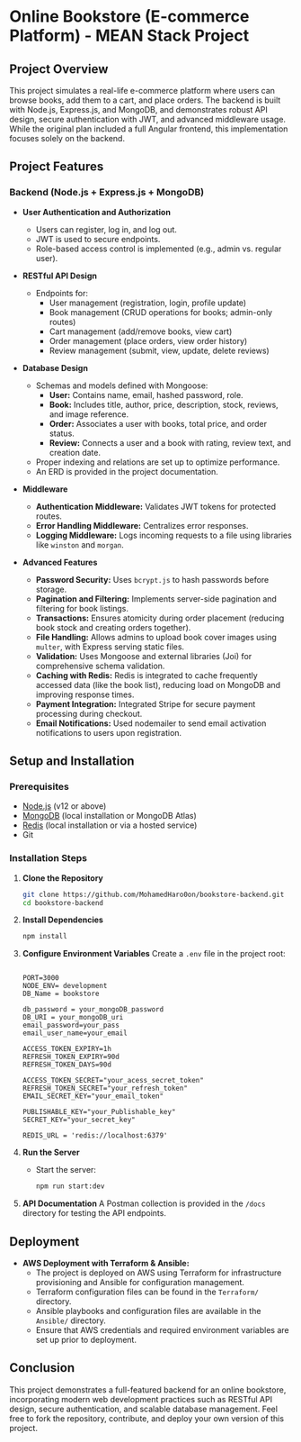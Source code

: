 # Online Bookstore (E-commerce Platform) - MEAN Stack Project

## Project Overview
This project simulates a real-life e-commerce platform where users can browse books, add them to a cart, and place orders. The backend is built with Node.js, Express.js, and MongoDB, and demonstrates robust API design, secure authentication with JWT, and advanced middleware usage. While the original plan included a full Angular frontend, this implementation focuses solely on the backend.

## Project Features

### Backend (Node.js + Express.js + MongoDB)
- **User Authentication and Authorization**
  - Users can register, log in, and log out.
  - JWT is used to secure endpoints.
  - Role-based access control is implemented (e.g., admin vs. regular user).

- **RESTful API Design**
  - Endpoints for:
    - User management (registration, login, profile update)
    - Book management (CRUD operations for books; admin-only routes)
    - Cart management (add/remove books, view cart)
    - Order management (place orders, view order history)
    - Review management (submit, view, update, delete reviews)

- **Database Design**
  - Schemas and models defined with Mongoose:
    - **User:** Contains name, email, hashed password, role.
    - **Book:** Includes title, author, price, description, stock, reviews, and image reference.
    - **Order:** Associates a user with books, total price, and order status.
    - **Review:** Connects a user and a book with rating, review text, and creation date.
  - Proper indexing and relations are set up to optimize performance.
  - An ERD is provided in the project documentation.

- **Middleware**
  - **Authentication Middleware:** Validates JWT tokens for protected routes.
  - **Error Handling Middleware:** Centralizes error responses.
  - **Logging Middleware:** Logs incoming requests to a file using libraries like `winston` and `morgan`.

- **Advanced Features**
  - **Password Security:** Uses `bcrypt.js` to hash passwords before storage.
  - **Pagination and Filtering:** Implements server-side pagination and filtering for book listings.
  - **Transactions:** Ensures atomicity during order placement (reducing book stock and creating orders together).
  - **File Handling:** Allows admins to upload book cover images using `multer`, with Express serving static files.
  - **Validation:** Uses Mongoose and external libraries (Joi) for comprehensive schema validation.
  - **Caching with Redis:** Redis is integrated to cache frequently accessed data (like the book list), reducing load on MongoDB and improving response times.
  - **Payment Integration:** Integrated Stripe for secure payment processing during checkout.
  - **Email Notifications:** Used nodemailer to send email activation notifications to users upon registration.

## Setup and Installation

### Prerequisites
- [Node.js](https://nodejs.org/) (v12 or above)
- [MongoDB](https://www.mongodb.com/) (local installation or MongoDB Atlas)
- [Redis](https://redis.io/) (local installation or via a hosted service)
- Git

### Installation Steps

1. **Clone the Repository**
   ```bash
   git clone https://github.com/MohamedHaro0on/bookstore-backend.git
   cd bookstore-backend
   ```

2. **Install Dependencies**
   ```bash
   npm install
   ```

3. **Configure Environment Variables**
   Create a `.env` file in the project root:
   ```env

   PORT=3000
   NODE_ENV= development
   DB_Name = bookstore

   db_password = your_mongoDB_password
   DB_URI = your_mongoDB_uri
   email_password=your_pass
   email_user_name=your_email

   ACCESS_TOKEN_EXPIRY=1h
   REFRESH_TOKEN_EXPIRY=90d
   REFRESH_TOKEN_DAYS=90d

   ACCESS_TOKEN_SECRET="your_acess_secret_token"
   REFRESH_TOKEN_SECRET="your_refresh_token"
   EMAIL_SECRET_KEY="your_email_token"

   PUBLISHABLE_KEY="your_Publishable_key"
   SECRET_KEY="your_secret_key"

   REDIS_URL = 'redis://localhost:6379'
   ```

1. **Run the Server**
   - Start the server:
     ```bash
     npm run start:dev
     ```

2. **API Documentation**
   A Postman collection is provided in the `/docs` directory for testing the API endpoints.

## Deployment
- **AWS Deployment with Terraform & Ansible:**
  - The project is deployed on AWS using Terraform for infrastructure provisioning and Ansible for configuration management.
  - Terraform configuration files can be found in the `Terraform/` directory.
  - Ansible playbooks and configuration files are available in the `Ansible/` directory.
  - Ensure that AWS credentials and required environment variables are set up prior to deployment.

## Conclusion
This project demonstrates a full-featured backend for an online bookstore, incorporating modern web development practices such as RESTful API design, secure authentication, and scalable database management. Feel free to fork the repository, contribute, and deploy your own version of this project.
